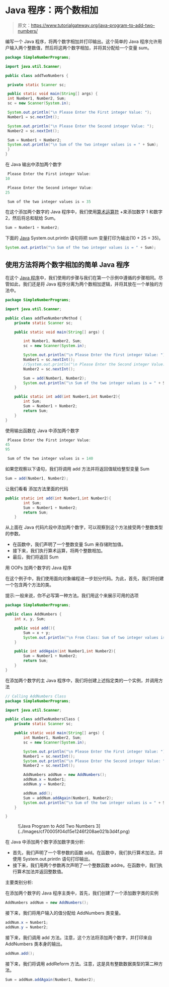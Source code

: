 # Java 程序：两个数相加

> 原文：<https://www.tutorialgateway.org/java-program-to-add-two-numbers/>

编写一个 Java 程序，将两个数字相加并打印输出。这个简单的 Java 程序允许用户输入两个整数值，然后将这两个数字相加，并将其分配给一个变量 sum。

```java
package SimpleNumberPrograms;

import java.util.Scanner;

public class addTwoNumbers {

 private static Scanner sc;

 public static void main(String[] args) {
 int Number1, Number2, Sum;
 sc = new Scanner(System.in);

 System.out.println("\n Please Enter the First integer Value: ");
 Number1 = sc.nextInt();

 System.out.println("\n Please Enter the Second integer Value: ");
 Number2 = sc.nextInt();

 Sum = Number1 + Number2;
 System.out.println("\n Sum of the two integer values is = " + Sum);
 }
}
```

在 Java 输出中添加两个数字

```java
 Please Enter the First integer Value: 
10

 Please Enter the Second integer Value: 
25

 Sum of the two integer values is = 35
```

在这个添加两个数字的 Java 程序中，我们使用[算术运算符](https://www.tutorialgateway.org/java-arithmetic-operators/) +来添加数字 1 和数字 2，然后将总和赋给 Sum。

```java
Sum = Number1 + Number2;
```

下面的 [Java](https://www.tutorialgateway.org/java-tutorial/) System.out.println 语句将把 sum 变量打印为输出(10 + 25 = 35)。

```java
System.out.println("\n Sum of the two integer values is = " + Sum);
```

## 使用方法将两个数字相加的简单 Java 程序

在这个 [Java 程序](https://www.tutorialgateway.org/learn-java-programs/)中，我们使用的步骤与我们在第一个示例中遵循的步骤相同。尽管如此，我们还是将 Java 程序分离为两个数相加逻辑，并将其放在一个单独的方法中。

```java
package SimpleNumberPrograms;

import java.util.Scanner;

public class addTwoNumbersMethod {
	private static Scanner sc;

	public static void main(String[] args) {

		int Number1, Number2, Sum;
		sc = new Scanner(System.in);

		System.out.println("\n Please Enter the First integer Value: ");
		Number1 = sc.nextInt();
		//System.out.println("\n Please Enter the Second integer Value: ");
		Number2 = sc.nextInt();

		Sum = add(Number1, Number2);
		System.out.println("\n Sum of the two integer values is = " + Sum);
	}

	public static int add(int Number1,int Number2){
		int Sum;
		Sum = Number1 + Number2;
		return Sum;
	}
}

```

使用输出函数在 Java 中添加两个数字

```java
 Please Enter the First integer Value: 
45
95

 Sum of the two integer values is = 140
```

如果您观察以下语句，我们将调用 add 方法并将返回值赋给整型变量 Sum

```java
Sum = add(Number1, Number2);
```

让我们看看 添加方法里面的代码

```java
public static int add(int Number1,int Number2){
		int Sum;
		Sum = Number1 + Number2;
		return Sum;
	}
```

从上面在 Java 代码片段中添加两个数字，可以观察到这个方法接受两个整数类型的参数。

*   在函数中，我们声明了一个整数变量 Sum 来存储附加值。
*   接下来，我们执行算术运算，将两个整数相加。
*   最后，我们将返回 Sum

用 OOPs 加两个数字的 Java 程序

在这个例子中，我们使用面向对象编程进一步划分代码。为此，首先，我们将创建一个包含两个方法的类。

提示:一般来说，你不必写第一种方法。我们用这个来展示可用的选项

```java
package SimpleNumberPrograms;

public class AddNumbers {
	int x, y, Sum;

	public void add(){
		Sum = x + y;
		System.out.println("\n From Class: Sum of two integer values is = " + Sum);
	}

	public int addAgain(int Number1,int Number2){
		Sum = Number1 + Number2;
		return Sum;
	}
}

```

在添加两个数字的主 Java 程序中，我们将创建上述指定类的一个实例，并调用方法

```java
// Calling AddNumbers Class
package SimpleNumberPrograms;

import java.util.Scanner;

public class addTwoNumbersClass {
	private static Scanner sc;

	public static void main(String[] args) {
		int Number1, Number2, Sum;
		sc = new Scanner(System.in);

		System.out.println("\n Please Enter the First integer Value: ");
		Number1 = sc.nextInt();
		System.out.println("\n Please Enter the Second integer Value: ");
		Number2 = sc.nextInt();

		AddNumbers addNum = new AddNumbers();
		addNum.x = Number1;
		addNum.y = Number2;

		addNum.add();
		Sum = addNum.addAgain(Number1, Number2);
		System.out.println("\n Sum of the two integer values is = " + Sum);
	}

}
```

<figure class="wp-block-image">![Java Program to Add Two Numbers 3](../Images/cf70005f04d15e1246f208ae021b3d4f.png)</figure>

在 Java 中添加两个数字添加数字类分析:

*   首先，我们声明了一个零参数的函数 add。在函数中，我们执行算术加法，并使用 System.out.println 语句打印输出。
*   接下来，我们用两个参数再次声明了一个整数函数 addre。在函数中，我们执行算术加法并返回整数值。

主要类别分析:

在添加两个数字的 Java 程序主类中，首先，我们创建了一个添加数字类的实例

```java
AddNumbers addNum = new AddNumbers();
```

接下来，我们将用户输入的值分配给 AddNumbers 类变量。

```java
addNum.x = Number1;
addNum.y = Number2;
```

接下来，我们调用 add 方法。注意，这个方法将添加两个数字，并打印来自 AddNumbers 类本身的输出。

```java
addNum.add();
```

接下来，我们将调用 addReform 方法。注意，这是具有整数数据类型的第二种方法。

```java
Sum = addNum.addAgain(Number1, Number2);
```